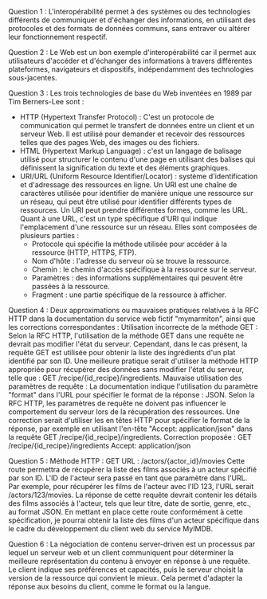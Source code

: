 Question 1 : 
L'interopérabilité permet à des systèmes ou des technologies différents de communiquer et d'échanger des informations, en utilisant des protocoles et des formats de données communs, sans entraver ou altérer leur fonctionnement respectif.

Question 2 : 
Le Web est un bon exemple d'interopérabilité car il permet aux utilisateurs d'accéder et d'échanger des informations à travers différentes plateformes, navigateurs et dispositifs, indépendamment des technologies sous-jacentes.

Question 3 : 
Les trois technologies de base du Web inventées en 1989 par Tim Berners-Lee sont : 
- HTTP (Hypertext Transfer Protocol) : C'est un protocole de communication qui permet le transfert de données entre un client et un serveur Web. Il est utilisé pour demander et recevoir des ressources telles que des pages Web, des images ou des fichiers. 
- HTML (Hypertext Markup Language) : c'est un langage de balisage utilisé pour structurer le contenu d'une page en utilisant des balises qui définissent la signification du texte et des éléments graphiques.
- URI/URL (Uniform Resource Identifier/Locator) : système d'identification et d'adressage des ressources en ligne.
Un URI est une chaîne de caractères utilisée pour identifier de manière unique une ressource sur un réseau, qui peut être utilisé pour identifier différents types de ressources. Un URI peut prendre différentes formes, comme les URL. Quant à une URL, c'est un type spécifique d'URI qui indique l'emplacement d'une ressource sur un réseau. Elles sont composées de plusieurs parties :  
    * Protocole qui spécifie la méthode utilisée pour accéder à la ressource (HTTP, HTTPS, FTP).
    * Nom d'hôte : l'adresse du serveur où se trouve la ressource.
    * Chemin : le chemin d'accès spécifique à la ressource sur le serveur.
    * Paramètres : des informations supplémentaires qui peuvent être passées à la ressource.
    * Fragment : une partie spécifique de la ressource à afficher.

Question 4 : 
Deux approximations ou mauvaises pratiques relatives à la RFC HTTP dans la documentation du service web fictif "mymarmiton", ainsi que les corrections correspondantes : Utilisation incorrecte de la méthode GET : Selon la RFC HTTP, l'utilisation de la méthode GET dans une requête ne devrait pas modifier l'état du serveur. Cependant, dans le cas présent, la requête GET est utilisée pour obtenir la liste des ingrédients d'un plat identifié par son ID. Une meilleure pratique serait d'utiliser la méthode HTTP appropriée pour récupérer des données sans modifier l'état du serveur, telle que : GET /recipe/{id_recipe}/ingredients. Mauvaise utilisation des paramètres de requête : La documentation indique l'utilisation du paramètre "format" dans l'URL pour spécifier le format de la réponse : JSON. Selon la RFC HTTP, les paramètres de requête ne doivent pas influencer le comportement du serveur lors de la récupération des ressources. Une correction serait d'utiliser les en têtes HTTP pour spécifier le format de la réponse, par exemple en utilisant l'en-tête "Accept: application/json" dans la requête GET /recipe/{id_recipe}/ingredients. 
Correction proposée : GET /recipe/{id_recipe}/ingredients Accept: application/json 

Question 5 :
Méthode HTTP : GET URL : /actors/{actor_id}/movies 
Cette route permettra de récupérer la liste des films associés à un acteur spécifié par son ID. L'ID de l'acteur sera passé en tant que paramètre dans l'URL. Par exemple, pour récupérer les films de l'acteur avec l'ID 123, l'URL serait /actors/123/movies. La réponse de cette requête devrait contenir les détails des films associés à l'acteur, tels que leur titre, date de sortie, genre, etc., au format JSON. En mettant en place cette route conformément à cette spécification, je pourrai obtenir la liste des films d'un acteur spécifique dans le cadre du développement du client web du service MyIMDB.

Question 6 : 
La négociation de contenu server-driven est un processus par lequel un serveur web et un client communiquent pour déterminer la meilleure représentation du contenu à envoyer en réponse à une requête. Le client indique ses préférences et capacités, puis le serveur choisit la version de la ressource qui convient le mieux. Cela permet d'adapter la réponse aux besoins du client, comme le format ou la langue.